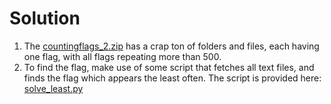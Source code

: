 # Solution

1. The [countingflags_2.zip](../dist/countingflags_2.zip) has a crap ton of folders and files, each having one flag, with all flags repeating more than 500.
2. To find the flag, make use of some script that fetches all text files, and finds the flag which appears the least often. The script is provided here: [solve_least.py](./solve_least.py)